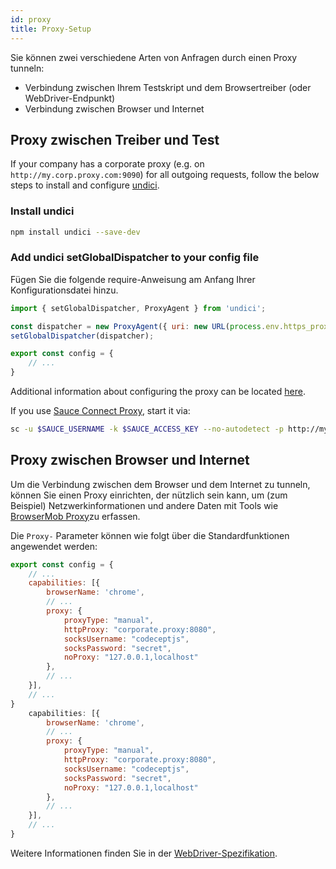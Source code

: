 ```yaml
---
id: proxy
title: Proxy-Setup
---
```


Sie können zwei verschiedene Arten von Anfragen durch einen Proxy tunneln:

- Verbindung zwischen Ihrem Testskript und dem Browsertreiber (oder WebDriver-Endpunkt)
- Verbindung zwischen Browser und Internet

## Proxy zwischen Treiber und Test

If your company has a corporate proxy (e.g. on `http://my.corp.proxy.com:9090`) for all outgoing requests, follow the below steps to install and configure [undici](https://github.com/nodejs/undici).

### Install undici

```bash npm2yarn
npm install undici --save-dev
```

### Add undici setGlobalDispatcher to your config file

Fügen Sie die folgende require-Anweisung am Anfang Ihrer Konfigurationsdatei hinzu.

```js title="wdio.conf.js"
import { setGlobalDispatcher, ProxyAgent } from 'undici';

const dispatcher = new ProxyAgent({ uri: new URL(process.env.https_proxy).toString() });
setGlobalDispatcher(dispatcher);

export const config = {
    // ...
}
```

Additional information about configuring the proxy can be located [here](https://github.com/nodejs/undici/blob/main/docs/docs/api/ProxyAgent.md).

If you use [Sauce Connect Proxy](https://docs.saucelabs.com/secure-connections/sauce-connect-5), start it via:

```sh
sc -u $SAUCE_USERNAME -k $SAUCE_ACCESS_KEY --no-autodetect -p http://my.corp.proxy.com:9090
```

## Proxy zwischen Browser und Internet

Um die Verbindung zwischen dem Browser und dem Internet zu tunneln, können Sie einen Proxy einrichten, der nützlich sein kann, um (zum Beispiel) Netzwerkinformationen und andere Daten mit Tools wie [BrowserMob Proxy](https://github.com/lightbody/browsermob-proxy)zu erfassen.

Die `Proxy-` Parameter können wie folgt über die Standardfunktionen angewendet werden:

```js title="wdio.conf.js"
export const config = {
    // ...
    capabilities: [{
        browserName: 'chrome',
        // ...
        proxy: {
            proxyType: "manual",
            httpProxy: "corporate.proxy:8080",
            socksUsername: "codeceptjs",
            socksPassword: "secret",
            noProxy: "127.0.0.1,localhost"
        },
        // ...
    }],
    // ...
}
    capabilities: [{
        browserName: 'chrome',
        // ...
        proxy: {
            proxyType: "manual",
            httpProxy: "corporate.proxy:8080",
            socksUsername: "codeceptjs",
            socksPassword: "secret",
            noProxy: "127.0.0.1,localhost"
        },
        // ...
    }],
    // ...
}
```

Weitere Informationen finden Sie in der [WebDriver-Spezifikation](https://w3c.github.io/webdriver/#proxy).
